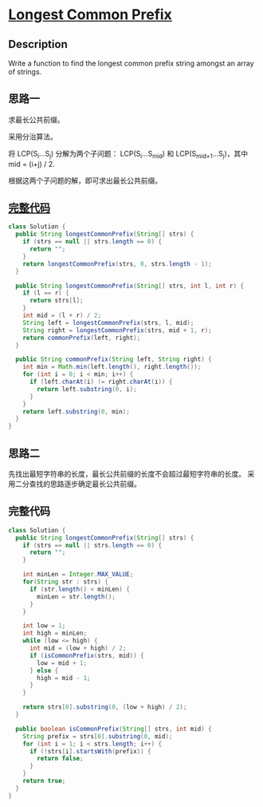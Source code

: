 # [Longest Common Prefix][title]

## Description

Write a function to find the longest common prefix string amongst an array of strings.

## 思路一

求最长公共前缀。

采用分治算法。

将 LCP(S<sub>i</sub>...S<sub>j</sub>) 分解为两个子问题：
LCP(S<sub>i</sub>...S<sub>mid</sub>) 和 
LCP(S<sub>mid+1</sub>...S<sub>j</sub>)，其中 mid = (i+j) / 2.

根据这两个子问题的解，即可求出最长公共前缀。

## [完整代码][src]

```java
class Solution {
  public String longestCommonPrefix(String[] strs) {
    if (strs == null || strs.length == 0) {
      return "";
    }
    return longestCommonPrefix(strs, 0, strs.length - 1);
  }

  public String longestCommonPrefix(String[] strs, int l, int r) {
    if (l == r) {
      return strs[l];
    }
    int mid = (l + r) / 2;
    String left = longestCommonPrefix(strs, l, mid);
    String right = longestCommonPrefix(strs, mid + 1, r);
    return commonPrefix(left, right);
  }

  public String commonPrefix(String left, String right) {
    int min = Math.min(left.length(), right.length());
    for (int i = 0; i < min; i++) {
      if (left.charAt(i) != right.charAt(i)) {
        return left.substring(0, i);
      }
    }
    return left.substring(0, min);
  }
}
```

## 思路二

先找出最短字符串的长度，最长公共前缀的长度不会超过最短字符串的长度。
采用二分查找的思路逐步确定最长公共前缀。

## 完整代码

```java
class Solution {
  public String longestCommonPrefix(String[] strs) {
    if (strs == null || strs.length == 0) {
      return "";
    }

    int minLen = Integer.MAX_VALUE;
    for(String str : strs) {
      if (str.length() < minLen) {
        minLen = str.length();
      }
    }

    int low = 1;
    int high = minLen;
    while (low <= high) {
      int mid = (low + high) / 2;
      if (isCommonPrefix(strs, mid)) {
        low = mid + 1;
      } else {
        high = mid - 1;
      }
    }

    return strs[0].substring(0, (low + high) / 2);
  }

  public boolean isCommonPrefix(String[] strs, int mid) {
    String prefix = strs[0].substring(0, mid);
    for (int i = 1; i < strs.length; i++) {
      if (!strs[i].startsWith(prefix)) {
        return false;
      }
    }
    return true;
  }
}
```

[title]: https://leetcode.com/problems/longest-common-prefix
[src]: https://github.com/andavid/leetcode-java/blob/master/src/com/andavid/leetcode/_014/Solution.java
